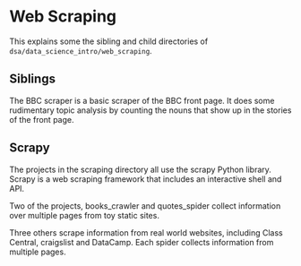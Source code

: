 # Web Scraping

This explains some the sibling and child directories of `dsa/data_science_intro/web_scraping`.

## Siblings
The BBC scraper is a basic scraper of the BBC front page. It does some rudimentary topic analysis by counting the nouns that show up in the stories of the front page.

## Scrapy
The projects in the scraping directory all use the scrapy Python library. Scrapy is a web scraping framework that includes an interactive shell and API.

Two of the projects, books_crawler and quotes_spider collect information over multiple pages from toy static sites.

Three others scrape information from real world websites, including Class Central, craigslist and DataCamp. Each spider collects information from multiple pages.

